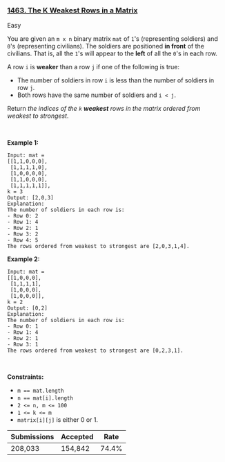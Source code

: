 ### [1463. The K Weakest Rows in a Matrix](https://leetcode.com/problems/the-k-weakest-rows-in-a-matrix/)

Easy

You are given an `` m x n `` binary matrix `` mat `` of `` 1 ``'s (representing soldiers) and `` 0 ``'s (representing civilians). The soldiers are positioned __in front__ of the civilians. That is, all the `` 1 ``'s will appear to the __left__ of all the `` 0 ``'s in each row.

A row `` i `` is __weaker__ than a row `` j `` if one of the following is true:

*   The number of soldiers in row `` i `` is less than the number of soldiers in row `` j ``.
*   Both rows have the same number of soldiers and `` i < j ``.

Return _the indices of the _`` k ``_ __weakest__ rows in the matrix ordered from weakest to strongest_.

 

__Example 1:__

```
Input: mat = 
[[1,1,0,0,0],
 [1,1,1,1,0],
 [1,0,0,0,0],
 [1,1,0,0,0],
 [1,1,1,1,1]], 
k = 3
Output: [2,0,3]
Explanation: 
The number of soldiers in each row is: 
- Row 0: 2 
- Row 1: 4 
- Row 2: 1 
- Row 3: 2 
- Row 4: 5 
The rows ordered from weakest to strongest are [2,0,3,1,4].
```

__Example 2:__

```
Input: mat = 
[[1,0,0,0],
 [1,1,1,1],
 [1,0,0,0],
 [1,0,0,0]], 
k = 2
Output: [0,2]
Explanation: 
The number of soldiers in each row is: 
- Row 0: 1 
- Row 1: 4 
- Row 2: 1 
- Row 3: 1 
The rows ordered from weakest to strongest are [0,2,3,1].
```

 

__Constraints:__

*   `` m == mat.length ``
*   `` n == mat[i].length ``
*   `` 2 <= n, m <= 100 ``
*   `` 1 <= k <= m ``
*   `` matrix[i][j] `` is either 0 or 1.

| Submissions    | Accepted     | Rate   |
| -------------- | ------------ | ------ |
| 208,033 | 154,842 | 74.4% |